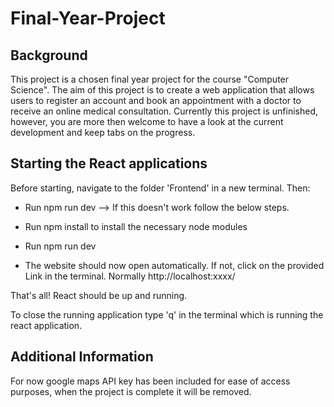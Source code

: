 # Final-Year-Project

Background
----------
This project is a chosen final year project for the course "Computer Science".
The aim of this project is to create a web application that allows users to register an account and book an appointment with a doctor to receive an online medical consultation. Currently this project is unfinished, however, you are more then welcome to have a look at the current development and keep tabs on the progress.

Starting the React applications
-------------------------------
Before starting, navigate to the folder 'Frontend' in a new terminal. Then:

- Run npm run dev --> If this doesn't work follow the below steps.

- Run npm install to install the necessary node modules
- Run npm run dev

- The website should now open automatically. If not, click on the provided Link in the terminal. Normally http://localhost:xxxx/

That's all! React should be up and running.

To close the running application type 'q' in the terminal which is running the react application.

Additional Information
----------------------
For now google maps API key has been included for ease of access purposes, when the project is complete it will be removed.